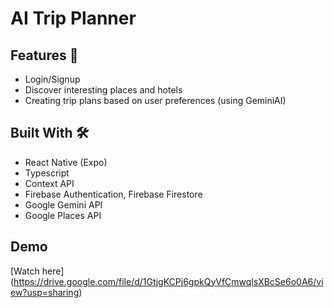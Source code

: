 # AI Trip Planner

## Features 🌟

- Login/Signup
- Discover interesting places and hotels
- Creating trip plans based on user preferences (using GeminiAI)

## Built With 🛠

- React Native (Expo)
- Typescript
- Context API
- Firebase Authentication, Firebase Firestore
- Google Gemini API
- Google Places API

## Demo

[Watch here] (https://drive.google.com/file/d/1GtjgKCPj6gpkQyVfCmwqlsXBcSe6o0A6/view?usp=sharing)
